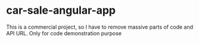 # car-sale-angular-app
This is a commercial project, so I have to remove massive parts of code and API URL. Only for code demonstration purpose 
